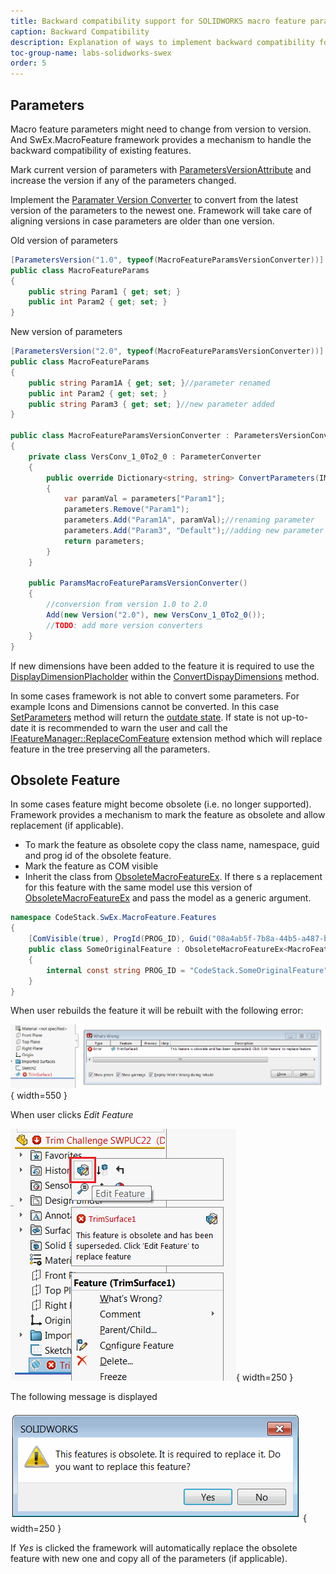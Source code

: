 ```yaml
---
title: Backward compatibility support for SOLIDWORKS macro feature parameters
caption: Backward Compatibility
description: Explanation of ways to implement backward compatibility for the parameters stored in SOLIDWORKS macro feature
toc-group-name: labs-solidworks-swex
order: 5
---
```

## Parameters

Macro feature parameters might need to change from version to version. And SwEx.MacroFeature framework provides a mechanism to handle the backward compatibility of existing features.

Mark current version of parameters with [ParametersVersionAttribute](https://docs.codestack.net/swex/macro-feature/html/T_CodeStack_SwEx_MacroFeature_Attributes_ParametersVersionAttribute.htm) and increase the version if any of the parameters changed.

Implement the [Paramater Version Converter](https://docs.codestack.net/swex/macro-feature/html/T_CodeStack_SwEx_MacroFeature_Base_IParametersVersionConverter.htm) to convert from the latest version of the parameters to the newest one. Framework will take care of aligning versions in case parameters are older than one version.

Old version of parameters
~~~ cs
[ParametersVersion("1.0", typeof(MacroFeatureParamsVersionConverter))]
public class MacroFeatureParams
{
    public string Param1 { get; set; }
    public int Param2 { get; set; }
}
~~~

New version of parameters

~~~ cs
[ParametersVersion("2.0", typeof(MacroFeatureParamsVersionConverter))]
public class MacroFeatureParams
{
    public string Param1A { get; set; }//parameter renamed
    public int Param2 { get; set; }
    public string Param3 { get; set; }//new parameter added
}

public class MacroFeatureParamsVersionConverter : ParametersVersionConverter
{
    private class VersConv_1_0To2_0 : ParameterConverter
    {
        public override Dictionary<string, string> ConvertParameters(IModelDoc2 model, IFeature feat, Dictionary<string, string> parameters)
        {
            var paramVal = parameters["Param1"];
            parameters.Remove("Param1");
            parameters.Add("Param1A", paramVal);//renaming parameter
            parameters.Add("Param3", "Default");//adding new parameter with default value
            return parameters;
        }
    }

    public ParamsMacroFeatureParamsVersionConverter()
    {
        //conversion from version 1.0 to 2.0
        Add(new Version("2.0"), new VersConv_1_0To2_0());
        //TODO: add more version converters
    }
}
~~~

If new dimensions have been added to the feature it is required to use the [DisplayDimensionPlacholder](https://docs.codestack.net/swex/macro-feature/html/T_CodeStack_SwEx_MacroFeature_Placeholders_DisplayDimensionPlaceholder.htm) within the [ConvertDispayDimensions](https://docs.codestack.net/swex/macro-feature/html/M_CodeStack_SwEx_MacroFeature_Base_IParameterConverter_ConvertDisplayDimensions.htm) method.

In some cases framework is not able to convert some parameters. For example Icons and Dimensions cannot be converted. In this case [SetParameters](https://docs.codestack.net/swex/macro-feature/html/M_CodeStack_SwEx_MacroFeature_MacroFeatureEx_1_SetParameters_1.htm) method will return the [outdate state](https://docs.codestack.net/swex/macro-feature/html/T_CodeStack_SwEx_MacroFeature_Base_MacroFeatureOutdateState_e.htm). If state is not up-to-date it is recommended to warn the user and call the [IFeatureManager::ReplaceComFeature](https://docs.codestack.net/swex/macro-feature/html/M_SolidWorks_Interop_sldworks_FeatureManagerEx_ReplaceComFeature__1.htm) extension method which will replace feature in the tree preserving all the parameters.

## Obsolete Feature

In some cases feature might become obsolete (i.e. no longer supported). Framework provides a mechanism to mark the feature as obsolete and allow replacement (if applicable).

* To mark the feature as obsolete copy the class name, namespace, guid and prog id of the obsolete feature.
* Mark the feature as COM visible
* Inherit the class from [ObsoleteMacroFeatureEx](https://docs.codestack.net/swex/macro-feature/html/T_CodeStack_SwEx_MacroFeature_Core_ObsoleteMacroFeatureEx.htm). If there s a replacement for this feature with the same model use this version of [ObsoleteMacroFeatureEx](https://docs.codestack.net/swex/macro-feature/html/T_CodeStack_SwEx_MacroFeature_Core_ObsoleteMacroFeatureEx_1.htm) and pass the model as a generic argument.

~~~ cs
namespace CodeStack.SwEx.MacroFeature.Features
{
    [ComVisible(true), ProgId(PROG_ID), Guid("08a4ab5f-7b8a-44b5-a487-b44026a02c2b")]
    public class SomeOriginalFeature : ObsoleteMacroFeatureEx<MacroFeatureModel>
    {
        internal const string PROG_ID = "CodeStack.SomeOriginalFeature";
    }
}
~~~

When user rebuilds the feature it will be rebuilt with the following error:

![Obsolete macro feature rebuild error](obsolete-macro-feature-rebuild-error.png){ width=550 }

When user clicks *Edit Feature*

![Editing the obsolete feature](replace-obsolete-macro-feature.png){ width=250 }

The following message is displayed

![Replacing obsolete feature](replace-obsolete-feature-message.png){ width=250 }

If *Yes* is clicked the framework will automatically replace the obsolete feature with new one and copy all of the parameters (if applicable).
